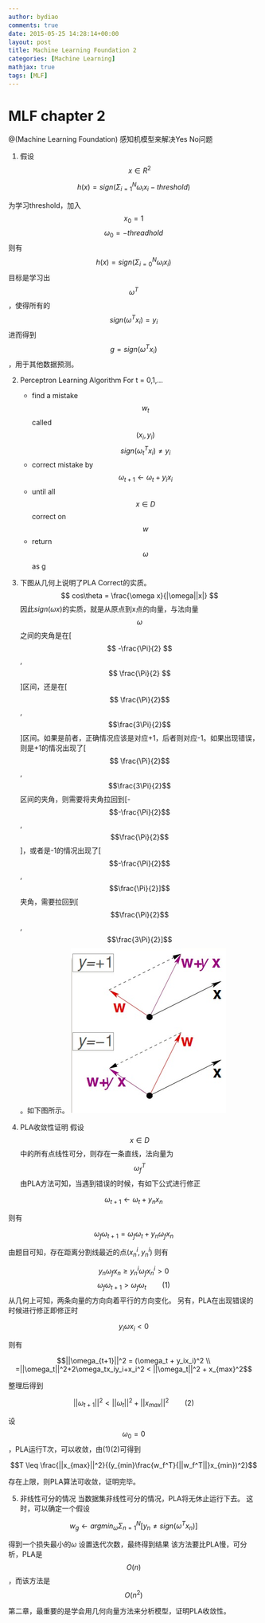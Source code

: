 ```yaml
---
author: bydiao
comments: true
date: 2015-05-25 14:28:14+00:00
layout: post
title: Machine Learning Foundation 2
categories: [Machine Learning]
mathjax: true
tags: [MLF]
---
```


# MLF chapter 2
@(Machine Learning Foundation)
感知机模型来解决Yes No问题

1. 假设 $$x\in R^2$$

$$ h(x) = sign(\Sigma^N_{i=1}\omega_ix_i - threshold) $$

为学习threshold，加入$$ x_0=1 $$ $$\omega_0=-threadhold $$
则有 $$ h(x)=sign(\Sigma^N_{i=0}\omega_ix_i) $$
目标是学习出 $$ \omega^T $$，使得所有的$$ sign(\omega^Tx_i) = y_i $$
进而得到 $$ g=sign(\omega^Tx_i) $$，用于其他数据预测。

2.  Perceptron Learning Algorithm
 For t = 0,1,...
	* find a mistake $$ w_t $$ called $$ (x_i,y_i) $$    $$ sign(\omega_t^Tx_i) \neq y_i $$
	* correct mistake by $$ \omega_{t+1}\leftarrow \omega_t+y_ix_i $$
	* until all $$ x \in D $$ correct on $$ w $$
	* return $$ \omega $$ as g

3.  下图从几何上说明了PLA Correct的实质。
	$$ cos\theta = \frac{\omega x}{|\omega||x|} $$
	因此$sign(\omega x)$的实质，就是从原点到x点的向量，与法向量$$ \omega $$之间的夹角是在[$$ -\frac{\Pi}{2} $$,$$ \frac{\Pi}{2} $$]区间，还是在[$$ \frac{\Pi}{2}$$,$$\frac{3\Pi}{2}$$]区间。如果是前者，正确情况应该是对应+1，后者则对应-1。如果出现错误，则是+1的情况出现了[$$ \frac{\Pi}{2}$$,$$\frac{3\Pi}{2}$$区间的夹角，则需要将夹角拉回到[-$$-\frac{\Pi}{2}$$,$$\frac{\Pi}{2}$$]，或者是-1的情况出现了[$$-\frac{\Pi}{2}$$,$$\frac{\Pi}{2}]$$夹角，需要拉回到[$$\frac{\Pi}{2}$$,$$\frac{3\Pi}{2}]$$。如下图所示。
![Alt text](../image/MLF2_1.png)

4.  PLA收敛性证明
假设$$x\in D$$ 中的所有点线性可分，则存在一条直线，法向量为$$\omega_f^T$$
由PLA方法可知，当遇到错误的时候，有如下公式进行修正

$$\omega_{t+1} \leftarrow \omega_t + y_nx_n$$

则有

$$\omega_{f}\omega_{t+1} = \omega_f\omega_t + y_n\omega_fx_n$$

由题目可知，存在距离分割线最近的点$(x_n^i,y_n^i)$
则有

$$y_n\omega_fx_n \geq y_n^i\omega_fx_n^i > 0$$
$$\omega_{f}\omega_{t+1} > \omega_f\omega_t                    \qquad   (1)$$
从几何上可知，两条向量的方向向着平行的方向变化。
另有，PLA在出现错误的时候进行修正即修正时

$$y_i\omega x_i < 0$$

则有

$$||\omega_{t+1}||^2 = (\omega_t + y_ix_i)^2 \\ =||\omega_t||^2+2\omega_tx_iy_i+x_i^2 < ||\omega_t||^2 + x_{max}^2$$

整理后得到

$$||\omega_{t+1}||^2 < ||\omega_t||^2 + ||x_{max}||^2 \qquad (2)$$

设$$\omega_0 = 0$$，PLA运行T次，可以收敛，由(1)(2)可得到

$$T \leq \frac{||x_{max}||^2}{(y_{min}\frac{w_f^T}{||w_f^T||}x_{min})^2}$$

存在上限，则PLA算法可收敛，证明完毕。

5.  非线性可分的情况
当数据集非线性可分的情况，PLA将无休止运行下去。
这时，可以确定一个假设

$$w_g \leftarrow argmin_\omega\Sigma^N_{n=1}[y_n \neq sign(\omega^Tx_n)]$$

得到一个损失最小的$\omega$
设置迭代次数，最终得到结果
该方法要比PLA慢，可分析，PLA是$$O(n)$$，而该方法是$$O(n^2)$$



第二章，最重要的是学会用几何向量方法来分析模型，证明PLA收敛性。 
